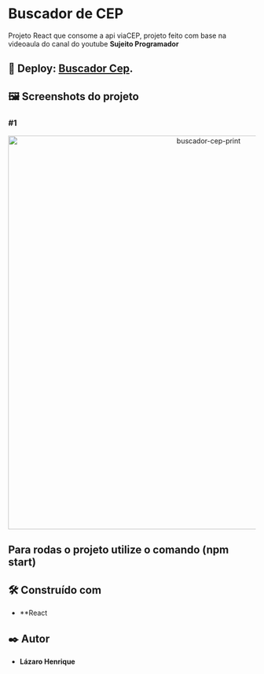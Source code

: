 # Buscador de CEP

Projeto React que consome a api viaCEP, projeto feito com base na videoaula do canal do youtube **Sujeito Programador**

## 👀 Deploy: [Buscador Cep](https://buscador-cep-react-five.vercel.app).

## 🖼 Screenshots do projeto

### #1
<p align="center">
  <img align="center" src="https://user-images.githubusercontent.com/78514404/235199507-8be3faf2-4b54-4ae8-a2be-072fe3b6f539.PNG" alt="buscador-cep-print" width="800"/>
</p>

## Para rodas o projeto utilize o comando (**npm start**) 

## 🛠️ Construído com

* **React

## ✒️ Autor

* **Lázaro Henrique** 
